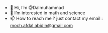 - 👋 Hi, I’m @Dalmuhammad
- 👀 I’m interested in math and science
- 📫 How to reach me ? just contact my email : moch.afdal.abidin@gmail.com

<!---
Dalmuhammad/Dalmuhammad is a ✨ special ✨ repository because its `README.md` (this file) appears on your GitHub profile.
You can click the Preview link to take a look at your changes.
--->
